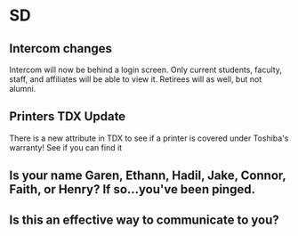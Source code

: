 # SD
## Intercom changes
Intercom will now be behind a login screen. Only current students, faculty, staff, and affiliates will be able to view it. Retirees will as well, but not alumni.

## Printers TDX Update
There is a new attribute in TDX to see if a printer is covered under Toshiba's warranty! See if you can find it

## Is your name Garen, Ethann, Hadil, Jake, Connor, Faith, or Henry? If so...you've been pinged.

## Is this an effective way to communicate to you?
